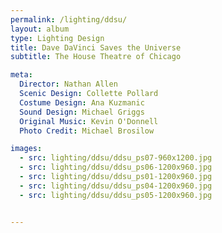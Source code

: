 ```yaml
---
permalink: /lighting/ddsu/
layout: album
type: Lighting Design
title: Dave DaVinci Saves the Universe
subtitle: The House Theatre of Chicago

meta: 
  Director: Nathan Allen
  Scenic Design: Collette Pollard
  Costume Design: Ana Kuzmanic
  Sound Design: Michael Griggs
  Original Music: Kevin O'Donnell
  Photo Credit: Michael Brosilow

images:
  - src: lighting/ddsu/ddsu_ps07-960x1200.jpg
  - src: lighting/ddsu/ddsu_ps06-1200x960.jpg
  - src: lighting/ddsu/ddsu_ps01-1200x960.jpg
  - src: lighting/ddsu/ddsu_ps04-1200x960.jpg
  - src: lighting/ddsu/ddsu_ps05-1200x960.jpg


---
```


